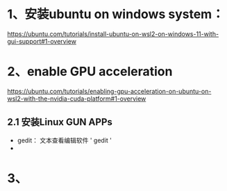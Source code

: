 # 1、安装ubuntu on windows system：
https://ubuntu.com/tutorials/install-ubuntu-on-wsl2-on-windows-11-with-gui-support#1-overview

# 2、enable GPU acceleration
https://ubuntu.com/tutorials/enabling-gpu-acceleration-on-ubuntu-on-wsl2-with-the-nvidia-cuda-platform#1-overview
## 2.1 安装Linux GUN APPs
* gedit： 文本查看编辑软件
 ' gedit '
* 

# 3、
